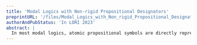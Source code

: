 ```yaml
---
title: 'Modal Logics with Non-rigid Propositional Designators'
preprintURL: '/files/Modal_Logics_with_Non_rigid_Propositional_Designators.pdf'
authorAndPubStatus: 'In LORI 2023'
abstract: | 
  In most modal logics, atomic propositional symbols are directly representing the meaning of sentences (such as sets of possible worlds). In other words, they use only rigid propositional designators. This means they are not able to handle uncertainty in meaning directly at the sentential level. In this paper, we offer a modal language involving non-rigid propositional designators which can also carefully distinguish \textit{de re} and \textit{de dicto} use of these designators. Then, we axiomatize the logics in this language with respect to all Kripke models with multiple modalities and with respect to S5 Kripke models with a single modality.
---
```

